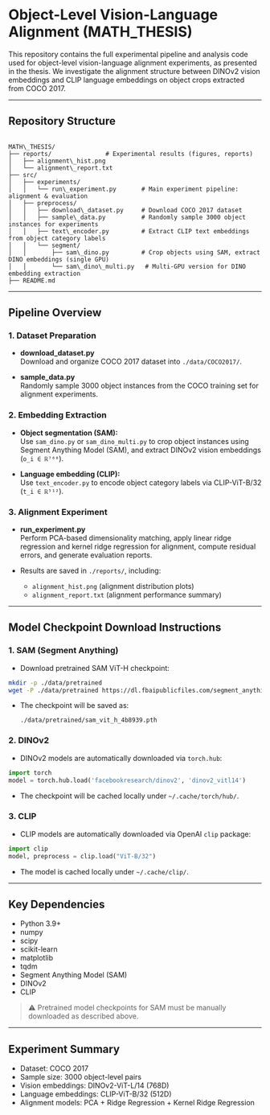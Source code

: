 # Object-Level Vision-Language Alignment (MATH_THESIS)

This repository contains the full experimental pipeline and analysis code used for object-level vision-language alignment experiments, as presented in the thesis. We investigate the alignment structure between DINOv2 vision embeddings and CLIP language embeddings on object crops extracted from COCO 2017.

---

## Repository Structure

```

MATH\_THESIS/
├── reports/               # Experimental results (figures, reports)
│   ├── alignment\_hist.png
│   └── alignment\_report.txt
├── src/
│   ├── experiments/
│   │   └── run\_experiment.py       # Main experiment pipeline: alignment & evaluation
│   ├── preprocess/
│   │   ├── download\_dataset.py     # Download COCO 2017 dataset
│   │   ├── sample\_data.py          # Randomly sample 3000 object instances for experiments
│   │   ├── text\_encoder.py         # Extract CLIP text embeddings from object category labels
│   │   └── segment/
│   │       ├── sam\_dino.py         # Crop objects using SAM, extract DINO embeddings (single GPU)
│   │       └── sam\_dino\_multi.py   # Multi-GPU version for DINO embedding extraction
├── README.md

````

---

## Pipeline Overview

### 1. Dataset Preparation

- **download_dataset.py**  
  Download and organize COCO 2017 dataset into `./data/COCO2017/`.

- **sample_data.py**  
  Randomly sample 3000 object instances from the COCO training set for alignment experiments.

### 2. Embedding Extraction

- **Object segmentation (SAM):**  
  Use `sam_dino.py` or `sam_dino_multi.py` to crop object instances using Segment Anything Model (SAM), and extract DINOv2 vision embeddings (`o_i ∈ ℝ⁷⁶⁸`).

- **Language embedding (CLIP):**  
  Use `text_encoder.py` to encode object category labels via CLIP-ViT-B/32 (`t_i ∈ ℝ⁵¹²`).

### 3. Alignment Experiment

- **run_experiment.py**  
  Perform PCA-based dimensionality matching, apply linear ridge regression and kernel ridge regression for alignment, compute residual errors, and generate evaluation reports.

- Results are saved in `./reports/`, including:
  - `alignment_hist.png` (alignment distribution plots)
  - `alignment_report.txt` (alignment performance summary)

---

## Model Checkpoint Download Instructions

### 1. SAM (Segment Anything)

- Download pretrained SAM ViT-H checkpoint:

```bash
mkdir -p ./data/pretrained
wget -P ./data/pretrained https://dl.fbaipublicfiles.com/segment_anything/sam_vit_h_4b8939.pth
````

* The checkpoint will be saved as:

  ```
  ./data/pretrained/sam_vit_h_4b8939.pth
  ```

### 2. DINOv2

* DINOv2 models are automatically downloaded via `torch.hub`:

```python
import torch
model = torch.hub.load('facebookresearch/dinov2', 'dinov2_vitl14')
```

* The checkpoint will be cached locally under `~/.cache/torch/hub/`.

### 3. CLIP

* CLIP models are automatically downloaded via OpenAI `clip` package:

```python
import clip
model, preprocess = clip.load("ViT-B/32")
```

* The model is cached locally under `~/.cache/clip/`.

---

## Key Dependencies

* Python 3.9+
* numpy
* scipy
* scikit-learn
* matplotlib
* tqdm
* Segment Anything Model (SAM)
* DINOv2
* CLIP

> ⚠ Pretrained model checkpoints for SAM must be manually downloaded as described above.

---

## Experiment Summary

* Dataset: COCO 2017
* Sample size: 3000 object-level pairs
* Vision embeddings: DINOv2-ViT-L/14 (768D)
* Language embeddings: CLIP-ViT-B/32 (512D)
* Alignment models: PCA + Ridge Regression + Kernel Ridge Regression
